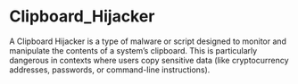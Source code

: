 # Clipboard_Hijacker
A Clipboard Hijacker is a type of malware or script designed to monitor and manipulate the contents of a system’s clipboard. This is particularly dangerous in contexts where users copy sensitive data (like cryptocurrency addresses, passwords, or command-line instructions).
